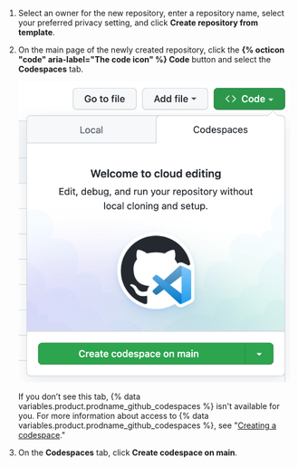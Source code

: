 1. Select an owner for the new repository, enter a repository name, select your preferred privacy setting, and click **Create repository from template**.
1. On the main page of the newly created repository, click the **{% octicon "code" aria-label="The code icon" %} Code** button and select the **Codespaces** tab.

   ![New codespace button](/assets/images/help/codespaces/new-codespace-button.png)

   If you don’t see this tab, {% data variables.product.prodname_github_codespaces %} isn't available for you. For more information about access to {% data variables.product.prodname_github_codespaces %}, see "[Creating a codespace](/codespaces/developing-in-codespaces/creating-a-codespace#access-to-github-codespaces)."

1. On the **Codespaces** tab, click **Create codespace on main**.
